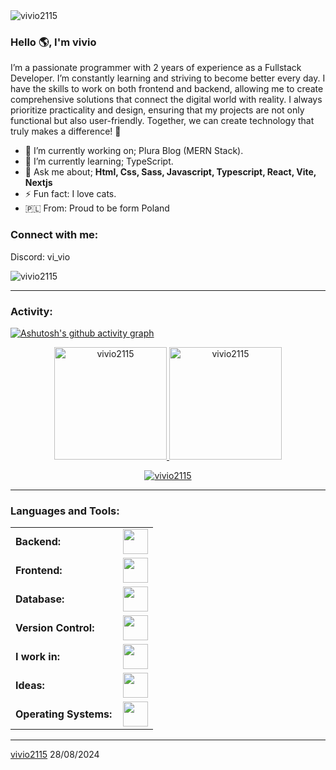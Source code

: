 <link rel="stylesheet" type='text/css' href="https://cdn.jsdelivr.net/gh/devicons/devicon@latest/devicon.min.css" />
<img src="https://cdn.discordapp.com/banners/1158013592461914152/517257805a032429dd9e6448d5c6a8e3.webp?size=1024" alt="vivio2115" />

### Hello 🌎, I'm vivio

I’m a passionate programmer with 2 years of experience as a Fullstack Developer. I’m constantly learning and striving to become better every day. I have the skills to work on both frontend and backend, allowing me to create comprehensive solutions that connect the digital world with reality. I always prioritize practicality and design, ensuring that my projects are not only functional but also user-friendly. Together, we can create technology that truly makes a difference! 🚀


  - 🔭 I’m currently working on; Plura Blog (MERN Stack).
  - 🌱 I’m currently learning; TypeScript.
  - 💬 Ask me about; **Html, Css, Sass, Javascript, Typescript, React, Vite, Nextjs**
  - ⚡ Fun fact: I love cats.
  - 🇵🇱 From: Proud to be form Poland

<h3 align="left">Connect with me:</h3>
<p align="left">
Discord: vi_vio
</p>

<p align="left"> <img src="https://komarev.com/ghpvc/?username=vivio2115&label=Profile%20views&color=0e75b6&style=flat" alt="vivio2115" /> </p>


------
<h3 align="left">Activity:</h3>

[![Ashutosh's github activity graph](https://github-readme-activity-graph.vercel.app/graph?username=vivio2115&bg_color=100f0f&color=4c5e9e&line=4c569e&point=403e41&area=true&hide_border=true)](https://github.com/ashutosh00710/github-readme-activity-graph)

<div align="center">
  <a href="https://github.com/vivio2115">
    <img height="180em" src="https://github-readme-stats-five-lime-82.vercel.app/api/top-langs?username=vivio2115&show_icons=true&locale=en&layout=compact&theme=tokyonight" alt="vivio2115"/>
    <img height="180em" src="https://github-readme-stats-five-lime-82.vercel.app/api?username=vivio2115&show_icons=true&locale=en&layout=compact&theme=tokyonight" alt="vivio2115"/>
  </a>
</div>
<p align="center">
  <a href="https://github.com/vivio2115">
    <img src="https://github-readme-streak-stats.herokuapp.com/?user=vivio2115&&theme=tokyonight" alt="vivio2115" />
  </a>
</p>

------
<h3 align="left">Languages and Tools:</h3>
<table>
    <tr>
        <td style="font-weight: bold; padding-right: 10px; vertical-align: center; border: none;">Backend:</td>
        <td><img height="40" src="https://skillicons.dev/icons?i=nodejs,express,nginx,vite,next"/></td>
    </tr>
    <tr>
        <td style="font-weight: bold; padding-right: 10px; vertical-align: center;">Frontend:</td>
        <td><img height="40" src="https://skillicons.dev/icons?i=react,html,css,sass,js,ts,figma"/></td>
    </tr>
    <tr>
        <td style="font-weight: bold; padding-right: 10px; vertical-align: center; border: none;">Database:</td>
        <td><img height="40" src="https://skillicons.dev/icons?i=mysql,postgresql,mongodb,firebase"/></td>
    </tr>
    <tr>
        <td style="font-weight: bold; padding-right: 10px; vertical-align: center; border: none;">Version Control:</td>
        <td><img height="40" src="https://skillicons.dev/icons?i=git,github,gitlab"/></td>
    </tr>
    <tr>
        <td style="font-weight: bold; padding-right: 10px; vertical-align: center; border: none;">I work in:</td>
        <td><img height="40" src="https://skillicons.dev/icons?i=vscode"/></td>
    </tr>
    <tr>
        <td style="font-weight: bold; padding-right: 10px; vertical-align: center; border: none;">Ideas:</td>
        <td><img height="40" src="https://skillicons.dev/icons?i=instagram,github,discord"/></td>
    </tr>
    <tr>
        <td style="font-weight: bold; padding-right: 10px; vertical-align: center; border: none;">Operating Systems:</td>
        <td><img height="40" src="https://skillicons.dev/icons?i=windows,ubuntu,debian,arch"/></td>
    </tr>
</table>

------
[vivio2115](https://github.com/vivio2115)
28/08/2024
